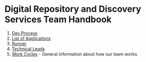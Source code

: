 # Digital Repository and Discovery Services Team Handbook

1. [Dev Process](/dev_process.md)
1. [List of Applications](/applications.md)
1. [Runner](/runner.md)
1. [Technical Leads](/technical_leads.md)
1. [Work Cycles](/work_cycles.md) - General information about how our team works
